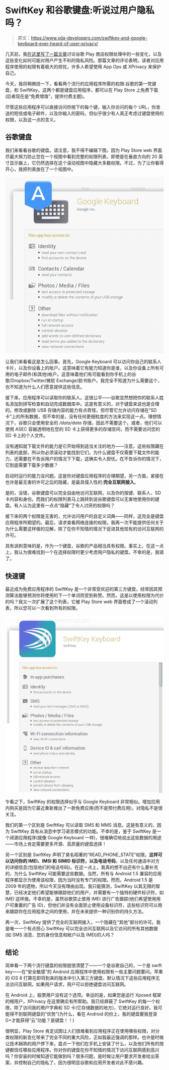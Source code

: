 # SwiftKey 和谷歌键盘:听说过用户隐私吗？

> 原文：<https://www.xda-developers.com/swiftkey-and-google-keyboard-ever-heard-of-user-privacy/>

几天前，我[在这里写了一篇文章](http://www.xda-developers.com/android/play-store-permissions-change-opens-door-to-rogue-apps/)讨论谷歌 Play 商店权限处理中的一些变化，以及这些变化如何可能对用户产生不利的隐私风险。那篇文章的评论表明，读者对应用程序使用的权限有着极大的担忧，许多人希望使用 App Ops 或 XPrivacy 来保护自己。

今天，我将稍微绕一下，看看两个流行的应用程序所需的权限:谷歌的第一党键盘，和 SwiftKey。这两个都是键盘应用程序，都可以在 Play Store 上免费下载(后者现在是“免费增值”，提供付费主题)。

尽管这些应用程序可以直接访问你按下的每个键，输入你访问的每个 URL，你发送的短信或电子邮件，以及你输入的密码，但似乎很少有人真正考虑过键盘使用的权限，以及这一点的含义。

## 谷歌键盘

我们来看看谷歌的键盘。请注意，我不得不编辑下图，因为 Play Store web 界面尽最大努力防止您在一个视图中看到完整的权限列表，即使是在垂直方向的 20 英寸显示器上，它仍然选择在这个滚动视图中隐藏大多数权限。不过，为了让你看得开心，我把列表放在了一个视图中。

[![Google Keyboard Permissions](img/623beded777740b1b24d206ff52ca219.png)](http://www.xda-developers.com/wp-content/uploads/2014/06/googlekeyboardperms.png)

让我们来看看这是怎么回事。首先，Google Keyboard 可以访问你自己的联系人卡片，以及你设备上的账户。这意味着它有能力知道你是谁，以及你设备上所有可用的电子邮件(和其他)帐户。这意味着他们有可能看到你手机上的谷歌/Dropbox/Twitter/微软 Exchange/脸书账户。我完全不知道为什么需要这个，也不知道为什么人们愿意提供这些信息。

接下来，应用程序可以读取你的联系人。这很公平——谷歌显然想把你的联系人姓名添加到拼写检查和自动完成数据库中。这是有意义的，对于键盘来说也是合理的。修改或删除 USB 存储内容的能力有点奇怪，但尽管它允许访问存储在“SD 卡”上的所有数据，但不幸的是，没有任何更细粒度的方法来实现这一点。理想情况下，谷歌只会使用安全的 */data/data* 存储，因此不需要这个。或者，他们可以使用 ASEC 容器透明地在您的 SD 卡上获得更多的存储空间，而不需要访问您的 SD 卡上的个人文件。

没有通知就下载文件的能力是它开始得到适当关注的地方——注意，这些权限藏在列表的底部，所以你必须滚动才能找到它们。为什么键盘不仅需要下载文件的能力，还需要在不告诉用户的情况下下载，这确实令人担忧。在不告诉你的情况下，它到底需要下载多少数据？

启动时运行的能力没问题。这是你对键盘应用程序的合理期望。另一方面，紧接在也许是最无害的许可之后的隐藏，是最具侵入性的:**完全互联网接入**。

是的，没错，谷歌键盘可以完全自由地访问互联网，以及你的按键、联系人、SD 卡内容和身份。而我们的权限列表马上跳转到说谷歌键盘可以无害地使用你的键盘。有人认为这里有一点点“隐藏”了令人讨厌的权限吗？

接下来的两个权限是无害的，允许访问用户的自定义词典——同样，这完全是键盘应用程序所期望的。最后，请求查看网络连接的权限。我再一次不能提供任何关于为什么需要这样做的见解，除了在你不知情的情况下促进其他现有的访问互联网的许可。

具有讽刺意味的是，作为一个键盘，谷歌的产品相当具有权限。事实上，在这一点上，我认为很难找到一个在选择权限时更少考虑用户隐私的键盘。不幸的是，我错了。

## 快速键

最近成为免费应用程序的 SwiftKey 是一个非常受欢迎的第三方键盘，经常因其预测算法能够预测你将使用的下一个单词而受到称赞。然而，这是以使用权限为代价的吗？我又一次扩展了这个列表，它被 Play Store web 界面卷成了一个滚动列表，所以您可以一次看到所有的权限。

[![SwiftKey Permissions](img/7bd63b261472f6de00c1f38b3d6b5d60.png)](http://www.xda-developers.com/wp-content/uploads/2014/06/swiftkeyperms.png)

乍看之下，SwiftKey 的权限选择似乎与 Google Keyboard 非常相似。增加应用内购买是因为它最近重新推出了一款免费应用(而不是预付费应用)，对隐私不是很关注。

我们的第一个区别是 SwiftKey 可以读取 SMS 和 MMS 消息。这是有意义的，因为 SwiftKey 具有从消息中学习语言模式的功能。不幸的是，鉴于 SwiftKey 是一个闭源应用程序(就像 Google Keyboard 一样)，很难确切地说出这些数据的用途——市场上肯定需要更多开源、高质量的键盘选择！

另一个区别是 SwiftKey 声明了臭名昭著的“READ_PHONE_STATE”权限。**这样可以访问你的 IMEI、IMSI 和 SIMID 标识符，以及电话号码**，以及任何通话中对方的详细信息(包括他们的电话号码)。在这一点上，我真的想不出还有什么要补充的，为什么 SwiftKey 可能需要这些数据。当然，所有与 Android 1.5 兼容的应用程序都显示为使用该权限，因为当时没有专门的权限。然而，Android 1.5 是 2009 年的遗物，所以今天没有理由出现。我只能猜测，SwiftKey 以其无限的智慧，已经决定他们希望能够跟踪他们的用户，并需要有一个独特的硬件标识符，如 IMEI 这样做。不幸的是，虽然谷歌禁止使用 IMEI 进行广告跟踪(他们希望使用用户可重置的广告 ID)，但他们并没有全面禁止使用设备标识符，这些标识符可以用来跟踪你在应用程序之间的使用，并在未来提供一种识别你的持久方法。

再一次，SwiftKey 提供了完全的互联网接入，一个隐藏在“其他”部分的许可。我是唯一一个有点担心 SwiftKey 可以完全访问互联网以及它访问的所有其他数据(如 SMS 消息、您的身份信息和帐户以及 IMEI)的人吗？

## 结论

简单看一下两个流行键盘的权限就很清楚了——一个是谷歌自己的，一个是 swift key——在“安全敏感”的 Android 应用程序中使用权限有一些主要问题要问。苹果的 iOS 8 打算在即将到来的版本中引入第三方键盘，默认情况下这些应用程序无法访问互联网，如果用户请求，用户可以拒绝键盘访问互联网。

在 Android 上，股票用户没有这个选项。幸运的是，如果您是运行 Xposed 框架的根用户，XPrivacy 在这里确实有所帮助。我已经屏蔽了 SwiftKey 的每一个权限，除了访问我的用户字典和 SD 卡(它存储数据的地方)，它绝对运行良好。我可能得不到联网键盘的“优势”(为什么，看在 Android 的份上，我的键盘要我登录 G+才能获得“云”功能？是键盘！！)

很明显，Play Store 肯定试图让人们很难看到应用程序正在使用哪些权限，对分类权限的新变化带来了完全不同的重大风险，正如我最近强调的那样。也许是时候让技术娴熟的用户停下来，盘点一下他们在手机上安装了什么，以及他们所有的按键都信任哪些应用程序。你对你的键盘在你不知情的情况下访问互联网感到高兴吗？你安装的时候知道它能做到吗？很多问题，是时候让用户要求开发者给出答案，并控制自己的隐私了，因为很明显谷歌和应用开发者对此不感兴趣。
